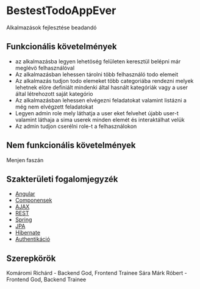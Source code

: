 # BestestTodoAppEver
Alkalmazások fejlesztése beadandó

## Funkcionális követelmények
-   az alkalmazásba legyen lehetöség felületen keresztül belépni már meglévö felhasználóval
-   Az alkalmazásban lehessen tárolni több felhasználó todo elemeit 
-   Az alkalmazás tudjon todo elemeket több categoriába rendezni melyek lehetnek elöre definiált mindenki által hasnált kategóriák
vagy a user által létrehozott saját kategório
-   Az alkalmazásban lehessen elvégezni feladatokat valamint listázni a még nem elvégzett feladatokat
-   Legyen admin role mely láthatja a user eket felvehet újabb user-t valamint láthaja a sima userek minden elemét és interaktálhat velük
-   Az admin tudjon cserélni role-t a felhasználokon

## Nem funkcionális követelmények

Menjen faszán

## Szakterületi fogalomjegyzék

-   [Angular](https://lmgtfy.com/?q=Angular)
-   [Componensek](https://lmgtfy.com/?q=angular+components)
-   [AJAX](https://lmgtfy.com/?q=ajax)
-   [REST](https://lmgtfy.com/?q=rest)
-   [Spring](https://lmgtfy.com/?q=spring)
-   [JPA](https://lmgtfy.com/?q=jpa)
-   [Hibernate](https://lmgtfy.com/?q=java+hibernate)
-   [Authentikáció](https://lmgtfy.com/?q=auth+spring)

## Szerepkörök

Komáromi Richárd - Backend God, Frontend Trainee
Sára Márk Róbert - Frontend God, Backend Trainee




